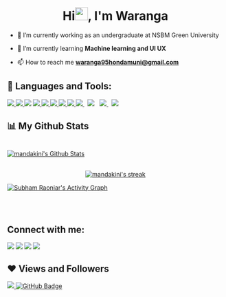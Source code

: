   

<h1 align="center">Hi<img src="https://raw.githubusercontent.com/MartinHeinz/MartinHeinz/master/wave.gif" width="30px">, I'm Waranga</h1>
 




- 🔭 I’m currently working as an undergraduate at NSBM Green University 

- 🌱 I’m currently learning **Machine learning and UI UX**

- 📫 How to reach me **waranga95hondamuni@gmail.com**
 
## 🚀 Languages and Tools:

<p align="left"> 
    <a href="https://www.python.org" target="_blank"> <img src="https://img.icons8.com/color/48/000000/python.png"/> </a> 
    <a href="https://developer.mozilla.org/en-US/docs/Web/JavaScript" target="_blank"> <img src="https://img.icons8.com/color/48/000000/javascript.png"/> </a> 
    <a href="https://www.csharp.com" target="_blank"> <img src="https://img.icons8.com/color/48/000000/c-sharp-logo.png"/><a>  
    <a href="https://www.csharp.com" target="_blank"> <img src="https://img.icons8.com/color/48/000000/c-programming.png"/> </a> 
     <a href="https://www.w3.org/html/" target="_blank"> <img src="https://img.icons8.com/color/48/000000/html-5.png"/> </a> 
    <a href="https://www.w3schools.com/css/" target="_blank"> <img src="https://img.icons8.com/color/48/000000/css3.png"/> </a> 
    <a href="https://www.java.com" target="_blank"> <img src="https://img.icons8.com/color/48/000000/java-coffee-cup-logo.png"/> </a>
    <a href="https://git-.com/" target="_blank"> <img src="https://img.icons8.com/color/48/000000/git.png"/> </a> 
     <a style="padding-right:8px;" href="https://www.figma.com/" target="_blank"> <img src="https://img.icons8.com/fluent/50/000000/figma.png"/> </a>
     <a style="padding-right:8px;" href="https://www.canva.com/" target="_blank"> <img src="https://img.icons8.com/cute-clipart/64/000000/canva-app.png"/></a>
      <a style="padding-right:8px;" href="https://www.adobe.com/" target="_blank"> <img src="https://img.icons8.com/color/48/000000/adobe-lightroom--v1.png"/> </a>
       <a style="padding-right:8px;" href="https://www.adobe.com/" target="_blank"> <img src="https://img.icons8.com/color/48/000000/adobe-xd--v1.png"/></a>
      
   
     
</p>

 



## 📊 My Github Stats

  <br/>
    <a href="https://github.com/mandakni76/github-readme-stats"><img alt="mandakini's Github Stats" src="https://github-readme-stats.vercel.app/api?username=mandakini76&show_icons=true&count_private=true&theme=react&hide_border=true&bg_color=0D1117" /></a>
  
   
  
   

<br/>
<br/>

<p align="center">
    <a href="https://github.com/mandakini76/github-readme-streak-stats">
        <img title="🔥 Get streak stats for your profile at git.io/streak-stats" alt="mandakini's streak" src="https://github-readme-streak-stats.herokuapp.com/?user=mandakini76&theme=black-ice&hide_border=true&stroke=0000&background=060A0CD0"/>
    </a>
</p>

<a href="https://github.com/mandakini76/github-readme-activity-graph"><img alt="Subham Raoniar's Activity Graph" src="https://activity-graph.herokuapp.com/graph?username=mandakini76&bg_color=0D1117&color=5BCDEC&line=5BCDEC&point=FFFFFF&hide_border=true" /></a>

<br/>
<br/>

## Connect with me:
<p align="left">

<a href = "https://www.linkedin.com/in/waranga-hondamuni/"><img src="https://img.icons8.com/fluent/48/000000/linkedin.png"/></a>
<a href = "https://twitter.com/WarangaMandaki2"><img src="https://img.icons8.com/fluent/48/000000/twitter.png"/></a>
<a href = "https://www.instagram.com/__mandakini11__/"><img src="https://img.icons8.com/fluent/48/000000/instagram-new.png"/></a>
  <a href = "https://www.facebook.com/mandiz47.sewmi//"><img src="https://img.icons8.com/fluent/48/000000/facebook-new.png"/></a>

</p>

## ❤ Views and Followers
<a href="https://github.com/Meghna-DAS/github-profile-views-counter">
    <img src="https://komarev.com/ghpvc/?username=mandakini76">
</a>
<a href="https://github.com/mandakini76?tab=followers"><img src="https://img.shields.io/github/followers/mandakini76?label=Followers&style=social" alt="GitHub Badge"></a>

